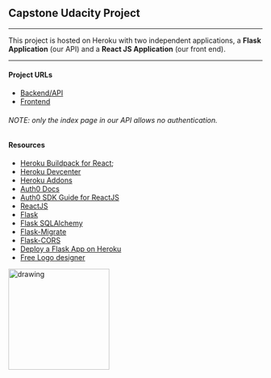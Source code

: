 ## Capstone Udacity Project

---

This project is hosted on Heroku with two independent applications, a **Flask Application** (our API) and a **React JS Application** (our front end).

----

#### Project URLs

- [Backend/API](https://ferreira-capstone.herokuapp.com/) 
- [Frontend](https://ferreira-capstoneui.herokuapp.com)

###### NOTE: only the index page in our API allows no authentication.

#### Resources

- [Heroku Buildpack for React](https://github.com/mars/create-react-app-buildpack);
- [Heroku Devcenter](https://devcenter.heroku.com/categories/reference)
- [Heroku Addons](https://elements.heroku.com/addons)
- [Auth0 Docs](https://auth0.com/docs)
- [Auth0 SDK Guide for ReactJS](https://auth0.com/docs/quickstart/spa/react)
- [ReactJS](https://reactjs.org/)
- [Flask](https://flask.palletsprojects.com/en/2.0.x/)
- [Flask SQLAlchemy](https://flask-sqlalchemy.palletsprojects.com/en/2.x/)
- [Flask-Migrate](https://flask-migrate.readthedocs.io/en/latest/index.html)
- [Flask-CORS](https://flask-cors.readthedocs.io/en/latest/)
- [Deploy a Flask App on Heroku](https://docs.appseed.us/content/how-to/flask-deploy-on-heroku)
- [Free Logo designer](https://www.freelogodesign.org/)

<img src="https://external-content.duckduckgo.com/iu/?u=https%3A%2F%2Fimg00.deviantart.net%2F2ae2%2Fi%2F2017%2F283%2F4%2F0%2Fbeer_mug_vector_by_checonx-dbq7hie.png&f=1&nofb=1" alt="drawing" style="width:200px;"/>
